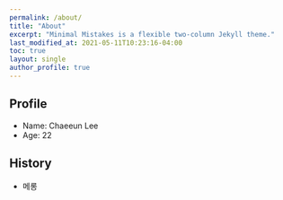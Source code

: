 ```yaml
---
permalink: /about/
title: "About"
excerpt: "Minimal Mistakes is a flexible two-column Jekyll theme."
last_modified_at: 2021-05-11T10:23:16-04:00
toc: true
layout: single
author_profile: true
---
```


## Profile

- Name: Chaeeun Lee
- Age: 22

## History

- 메롱
